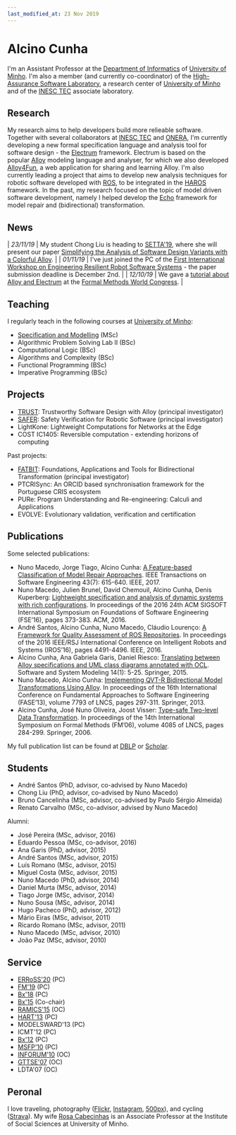 ```yaml
---
last_modified_at: 23 Nov 2019
---
```


# Alcino Cunha

I'm an Assistant Professor at the [Department of Informatics](http://www.di.uminho.pt) of [University of Minho](http://www.uminho.pt). I'm also a member (and currently co-coordinator) of the [High-Assurance Software Laboratory](https://www.inesctec.pt/en/centres/haslab), a research center of [University of Minho](http://www.uminho.pt) and of the [INESC TEC](https://www.inesctec.pt) associate laboratory. 

## Research

My research aims to help developers build more relieable software. Together with several collaborators at [INESC TEC](https://www.inesctec.pt) and [ONERA](https://www.onera.fr/en/centers/toulouse), I'm currently developing a new formal specification language and analysis tool for software design - the [Electrum](http://haslab.github.io/Electrum/) framework. Electrum is based on the popular [Alloy](https://alloytools.org) modeling language and analyser, for which we also developed [Alloy4Fun](http://alloy4fun.inesctec.pt), a web application for sharing and learning Alloy. I'm also currently leading a project that aims to develop new analysis techniques for robotic software developed with [ROS](https://www.ros.org), to be integrated in the [HAROS](https://github.com/git-afsantos/haros) framework. In the past, my research focused on the topic of model driven software development, namely I helped develop the [Echo](http://haslab.github.io/echo/) framework for model repair and (bidirectional) transformation.

## News

| *23/11/19* | My student Chong Liu is heading to [SETTA'19](http://www4.comp.polyu.edu.hk/~csguannan/setta19/), where she will present our paper [Simplifying the Analysis of Software Design Variants with a Colorful Alloy](https://doi.org/10.1007/978-3-030-35540-1_3). |
| *01/11/19* | I've just joined the PC of the [First International Workshop on Engineering Resilient Robot Software Systems](https://www.erross.org) - the paper submission deadline is December 2nd. |
| *12/10/19* | We gave a [tutorial about Alloy and Electrum](http://haslab.github.io/TRUST/tutorial.html) at the [Formal Methods World Congress](http://formalmethods2019.inesctec.pt). |

## Teaching

I regularly teach in the following courses at [University of Minho](http://www.uminho.pt):

- [Specification and Modelling](http://wiki.di.uminho.pt/twiki/bin/view/Education/MFES/EM) (MSc)
- Algorithmic Problem Solving Lab II (BSc)
- Computational Logic (BSc)
- Algorithms and Complexity (BSc)
- Functional Programming (BSc)
- Imperative Programming (BSc)

## Projects

- [TRUST](http://haslab.github.io/TRUST/): Trustworthy Software Design with Alloy (principal investigator)
- [SAFER](http://haslab.github.io/SAFER/): Safety Verification for Robotic Software (principal investigator)
- LightKone: Lightweight Computations for Networks at the Edge
- COST IC1405: Reversible computation - extending horizons of computing

Past projects:

- [FATBIT](http://wiki.di.uminho.pt/twiki/bin/view/Research/FATBIT/WebHome): Foundations, Applications and Tools for Bidirectional Transformation (principal investigator)
- PTCRISync: An ORCID based synchronisation framework for the Portuguese CRIS ecosystem
- PURe: Program Understanding and Re-engineering: Calculi and Applications
- EVOLVE: Evolutionary validation, verification and certification

## Publications

Some selected publications:

- Nuno Macedo, Jorge Tiago, Alcino Cunha: [A Feature-based Classification of Model Repair Approaches](https://doi.org/10.1109/TSE.2016.2620145). IEEE Transactions on Software Engineering 43(7): 615-640. IEEE, 2017.
- Nuno Macedo, Julien Brunel, David Chemouil, Alcino Cunha, Denis Kuperberg: [Lightweight specification and analysis of dynamic systems with rich configurations](https://doi.org/10.1145/2950290.2950318). In proceedings of the 2016 24th ACM SIGSOFT International Symposium on Foundations of Software Engineering (FSE’16), pages 373-383. ACM, 2016.
- André Santos, Alcino Cunha, Nuno Macedo, Cláudio Lourenço: [A Framework for Quality Assessment of ROS Repositories](https://doi.org/10.1109/IROS.2016.7759661). In proceedings of the 2016 IEEE/RSJ International Conference on Intelligent Robots and Systems (IROS’16), pages 4491-4496. IEEE, 2016.
- Alcino Cunha, Ana Gabriela Garis, Daniel Riesco: [Translating between Alloy specifications and UML class diagrams annotated with OCL](https://doi.org/10.1007/s10270-013-0353-5). Software and System Modeling 14(1): 5-25. Springer, 2015.
- Nuno Macedo, Alcino Cunha: [Implementing QVT-R Bidirectional Model Transformations Using Alloy](https://doi.org/10.1007/978-3-642-37057-1_22). In proceedings of the 16th International Conference on Fundamental Approaches to Software Engineering (FASE’13), volume 7793 of LNCS, pages 297-311. Springer, 2013. 
- Alcino Cunha, José Nuno Oliveira, Joost Visser: [Type-safe Two-level Data Transformation](https://doi.org/10.1007/11813040_20). In proceedings of the 14th International Symposium on Formal Methods (FM’06), volume 4085 of LNCS, pages 284-299. Springer, 2006.

My full publication list can be found at [DBLP](https://dblp.uni-trier.de/pers/hd/c/Cunha:Alcino.html) or [Scholar](https://scholar.google.com/citations?hl=en&user=aT3gF_cAAAAJ).

## Students

- André Santos (PhD, advisor, co-advised by Nuno Macedo)
- Chong Liu (PhD, advisor, co-advised by Nuno Macedo)
- Bruno Cancelinha (MSc, advisor, co-advised by Paulo Sérgio Almeida)
- Renato Carvalho (MSc, co-advisor, advised by Nuno Macedo)

Alumni:

- José Pereira (MSc, advisor, 2016)
- Eduardo Pessoa (MSc, co-advisor, 2016)
- Ana Garis (PhD, advisor, 2015)
- André Santos (MSc, advisor, 2015)
- Luís Romano (MSc, advisor, 2015)
- Miguel Costa (MSc, advisor, 2015)
- Nuno Macedo (PhD, advisor, 2014)
- Daniel Murta (MSc, advisor, 2014)
- Tiago Jorge (MSc, advisor, 2014)
- Nuno Sousa (MSc, advisor, 2014)
- Hugo Pacheco (PhD, advisor, 2012)
- Mário Eiras (MSc, advisor, 2011)
- Ricardo Romano (MSc, advisor, 2011)
- Nuno Macedo (MSc, advisor, 2010)
- João Paz (MSc, advisor, 2010)


## Service

- [ERRoSS'20](https://www.erross.org) (PC)
- [FM'19](http://formalmethods2019.inesctec.pt) (PC)
- [Bx'18](https://2018.programming-conference.org/track/bx-2018-papers) (PC)
- [Bx'15](http://bx-community.wikidot.com/bx2015:home) (Co-chair)
- [RAMICS'15](https://ramics2015.di.uminho.pt) (OC)
- [HART'13](http://www.imn.htwk-leipzig.de/HART2013/) (PC)
- MODELSWARD'13 (PC)
- ICMT'12 (PC)
- [Bx'12](http://www.program-transformation.org/BX12) (PC)
- [MSFP'10](http://cs.ioc.ee/msfp/msfp2010/) (PC)
- [INFORUM'10](http://inforum.org.pt/INForum2010) (OC)
- [GTTSE'07](http://wiki.di.uminho.pt/twiki/bin/view/Events/GTTSE2007/WebHome) (OC)
- LDTA'07 (OC)

## Peronal

I love traveling, photography ([Flickr](https://www.flickr.com/photos/rosino), [Instagram](https://www.instagram.com/alcino.cunha/), [500px](https://500px.com/rosino)), and cycling ([Strava](http://app.strava.com/athletes/1914477)). My wife [Rosa Cabecinhas](https://scholar.google.com/citations?user=Snc2IyYAAAAJ&hl=en) is an Associate Professor at the Institute of Social Sciences at University of Minho.
